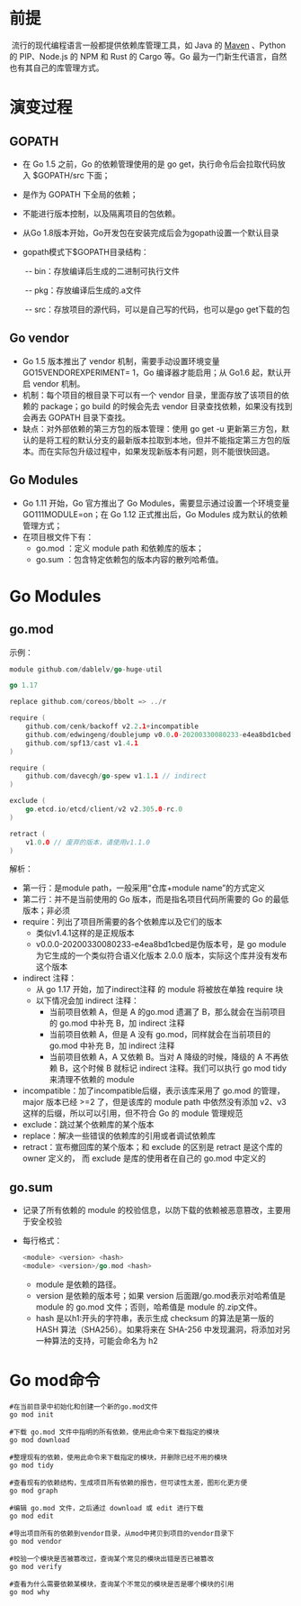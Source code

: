 # 前提

​				流行的现代编程语言一般都提供依赖库管理工具，如 Java 的 [Maven](https://so.csdn.net/so/search?q=Maven&spm=1001.2101.3001.7020) 、Python 的 PIP、Node.js 的 NPM 和 Rust 的 Cargo 等。Go 最为一门新生代语言，自然也有其自己的库管理方式。

# 演变过程

## GOPATH

- 在 Go 1.5 之前，Go 的依赖管理使用的是 go get，执行命令后会拉取代码放入 $GOPATH/src 下面；

- 是作为 GOPATH 下全局的依赖；

- 不能进行版本控制，以及隔离项目的包依赖。

- 从Go 1.8版本开始，Go开发包在安装完成后会为gopath设置一个默认目录

- gopath模式下$GOPATH目录结构：

  ​    -- bin：存放编译后生成的二进制可执行文件

  ​    -- pkg：存放编译后生成的.a文件

  ​    -- src：存放项目的源代码，可以是自己写的代码，也可以是go get下载的包



## Go vendor

- Go 1.5 版本推出了 vendor 机制，需要手动设置环境变量 GO15VENDOREXPERIMENT= 1，Go 编译器才能启用；从 Go1.6 起，默认开启 vendor 机制。
- 机制：每个项目的根目录下可以有一个 vendor 目录，里面存放了该项目的依赖的 package；go build 的时候会先去 vendor 目录查找依赖，如果没有找到会再去 GOPATH 目录下查找。
-  缺点：对外部依赖的第三方包的版本管理：使用 go get -u 更新第三方包，默认的是将工程的默认分支的最新版本拉取到本地，但并不能指定第三方包的版本。而在实际包升级过程中，如果发现新版本有问题，则不能很快回退。



## Go Modules

- Go 1.11 开始，Go 官方推出了 Go Modules，需要显示通过设置一个环境变量 GO111MODULE=on；在 Go 1.12 正式推出后，Go Modules 成为默认的依赖管理方式；
- 在项目根文件下有：
  -  go.mod ：定义 module path 和依赖库的版本；
  -  go.sum ：包含特定依赖包的版本内容的散列哈希值。



# Go Modules 

## go.mod

示例：

```go
module github.com/dablelv/go-huge-util

go 1.17

replace github.com/coreos/bbolt => ../r

require (
	github.com/cenk/backoff v2.2.1+incompatible
	github.com/edwingeng/doublejump v0.0.0-20200330080233-e4ea8bd1cbed
	github.com/spf13/cast v1.4.1
)

require (
	github.com/davecgh/go-spew v1.1.1 // indirect
)

exclude (
	go.etcd.io/etcd/client/v2 v2.305.0-rc.0
)

retract (
    v1.0.0 // 废弃的版本，请使用v1.1.0
)
```

解析：

- 第一行：是module path，一般采用“仓库+module name”的方式定义
- 第二行：并不是当前使用的 Go 版本，而是指名项目代码所需要的 Go 的最低版本；非必须
- require：列出了项目所需要的各个依赖库以及它们的版本
  - 类似v1.4.1这样的是正规版本
  - v0.0.0-20200330080233-e4ea8bd1cbed是伪版本号，是 go module 为它生成的一个类似符合语义化版本 2.0.0 版本，实际这个库并没有发布这个版本
- indirect 注释：
  - 从 go 1.17 开始，加了indirect注释 的 module 将被放在单独 require 块
  - 以下情况会加 indirect 注释：
    - 当前项目依赖 A，但是 A 的go.mod 遗漏了 B，那么就会在当前项目的 go.mod 中补充 B，加 indirect 注释
    - 当前项目依赖 A，但是 A 没有 go.mod，同样就会在当前项目的 go.mod 中补充 B，加 indirect 注释
    - 当前项目依赖 A，A 又依赖 B。当对 A 降级的时候，降级的 A 不再依赖 B，这个时候 B 就标记 indirect 注释。我们可以执行 go mod tidy 来清理不依赖的 module
- incompatible：加了incompatible后缀，表示该库采用了 go.mod 的管理， major 版本已经 >=2 了，但是该库的 module path 中依然没有添加 v2、v3 这样的后缀，所以可以引用，但不符合 Go 的 module 管理规范
- exclude：跳过某个依赖库的某个版本
- replace：解决一些错误的依赖库的引用或者调试依赖库
- retract：宣布撤回库的某个版本；和 exclude 的区别是 retract 是这个库的 owner 定义的， 而 exclude 是库的使用者在自己的 go.mod 中定义的

## go.sum

- 记录了所有依赖的 module 的校验信息，以防下载的依赖被恶意篡改，主要用于安全校验

- 每行格式：

  ```go
  <module> <version> <hash>
  <module> <version>/go.mod <hash>
  ```

  - module 是依赖的路径。
  - version 是依赖的版本号；如果 version 后面跟/go.mod表示对哈希值是 module 的 go.mod 文件；否则，哈希值是 module 的.zip文件。
  - hash 是以h1:开头的字符串，表示生成 checksum 的算法是第一版的 HASH 算法（SHA256）。如果将来在 SHA-256 中发现漏洞，将添加对另一种算法的支持，可能会命名为 h2



# Go mod命令

```shell
#在当前目录中初始化和创建一个新的go.mod文件
go mod init

#下载 go.mod 文件中指明的所有依赖，使用此命令来下载指定的模块
go mod download

#整理现有的依赖，使用此命令来下载指定的模块，并删除已经不用的模块
go mod tidy

#查看现有的依赖结构，生成项目所有依赖的报告，但可读性太差，图形化更方便
go mod graph

#编辑 go.mod 文件，之后通过 download 或 edit 进行下载
go mod edit

#导出项目所有的依赖到vendor目录，从mod中拷贝到项目的vendor目录下
go mod vendor

#校验一个模块是否被篡改过，查询某个常见的模块出错是否已被篡改
go mod verify

#查看为什么需要依赖某模块，查询某个不常见的模块是否是哪个模块的引用
go mod why


```

